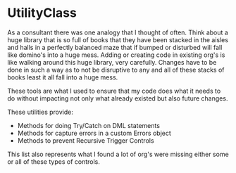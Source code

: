# UtilityClass

As a consultant there was one analogy that I thought of often. Think about a huge library that is so full of books that they have been stacked in the aisles and halls in a perfectly balanced maze that if bumped or disturbed will fall like domino's into a huge mess. Adding or creating code in existing org's is like walking around this huge library, very carefully. Changes have to be done in such a way as to not be disruptive to any and all of these stacks of books least it all fall into a huge mess. 

These tools are what I used to ensure that my code does what it needs to do without impacting not only what already existed but also future changes.

These utilities provide:

- Methods for doing Try/Catch on DML statements
- Methods for capture errors in a custom Errors object
- Methods to prevent Recursive Trigger Controls

This list also represents what I found a lot of org's were missing either some or all of these types of controls.
